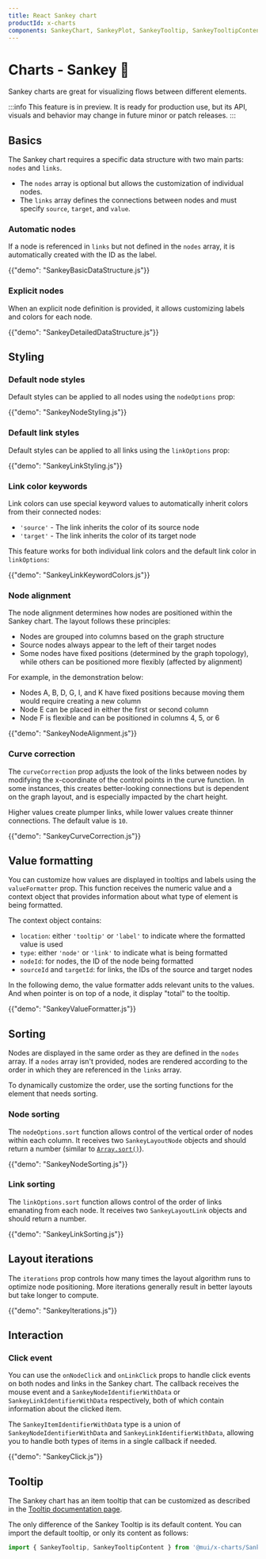 ```yaml
---
title: React Sankey chart
productId: x-charts
components: SankeyChart, SankeyPlot, SankeyTooltip, SankeyTooltipContent
---
```


# Charts - Sankey [<span class="plan-pro"></span>](/x/introduction/licensing/#pro-plan 'Pro plan')🧪

<p class="description">Sankey charts are great for visualizing flows between different elements.</p>

:::info
This feature is in preview. It is ready for production use, but its API, visuals and behavior may change in future minor or patch releases.
:::

## Basics

The Sankey chart requires a specific data structure with two main parts: `nodes` and `links`.

- The `nodes` array is optional but allows the customization of individual nodes.
- The `links` array defines the connections between nodes and must specify `source`, `target`, and `value`.

### Automatic nodes

If a node is referenced in `links` but not defined in the `nodes` array, it is automatically created with the ID as the label.

{{"demo": "SankeyBasicDataStructure.js"}}

### Explicit nodes

When an explicit node definition is provided, it allows customizing labels and colors for each node.

{{"demo": "SankeyDetailedDataStructure.js"}}

## Styling

### Default node styles

Default styles can be applied to all nodes using the `nodeOptions` prop:

{{"demo": "SankeyNodeStyling.js"}}

### Default link styles

Default styles can be applied to all links using the `linkOptions` prop:

{{"demo": "SankeyLinkStyling.js"}}

### Link color keywords

Link colors can use special keyword values to automatically inherit colors from their connected nodes:

- `'source'` - The link inherits the color of its source node
- `'target'` - The link inherits the color of its target node

This feature works for both individual link colors and the default link color in `linkOptions`:

{{"demo": "SankeyLinkKeywordColors.js"}}

### Node alignment

The node alignment determines how nodes are positioned within the Sankey chart. The layout follows these principles:

- Nodes are grouped into columns based on the graph structure
- Source nodes always appear to the left of their target nodes
- Some nodes have fixed positions (determined by the graph topology), while others can be positioned more flexibly (affected by alignment)

For example, in the demonstration below:

- Nodes A, B, D, G, I, and K have fixed positions because moving them would require creating a new column
- Node E can be placed in either the first or second column
- Node F is flexible and can be positioned in columns 4, 5, or 6

{{"demo": "SankeyNodeAlignment.js"}}

### Curve correction

The `curveCorrection` prop adjusts the look of the links between nodes by modifying the x-coordinate of the control points in the curve function.
In some instances, this creates better-looking connections but is dependent on the graph layout, and is especially impacted by the chart height.

Higher values create plumper links, while lower values create thinner connections. The default value is `10`.

{{"demo": "SankeyCurveCorrection.js"}}

## Value formatting

You can customize how values are displayed in tooltips and labels using the `valueFormatter` prop.
This function receives the numeric value and a context object that provides information about what type of element is being formatted.

The context object contains:

- `location`: either `'tooltip'` or `'label'` to indicate where the formatted value is used
- `type`: either `'node'` or `'link'` to indicate what is being formatted
- `nodeId`: for nodes, the ID of the node being formatted
- `sourceId` and `targetId`: for links, the IDs of the source and target nodes

In the following demo, the value formatter adds relevant units to the values.
And when pointer is on top of a node, it display "total" to the tooltip.

{{"demo": "SankeyValueFormatter.js"}}

## Sorting

Nodes are displayed in the same order as they are defined in the `nodes` array.
If a `nodes` array isn't provided, nodes are rendered according to the order in which they are referenced in the `links` array.

To dynamically customize the order, use the sorting functions for the element that needs sorting.

### Node sorting

The `nodeOptions.sort` function allows control of the vertical order of nodes within each column.
It receives two `SankeyLayoutNode` objects and should return a number (similar to [`Array.sort()`](https://developer.mozilla.org/en-US/docs/Web/JavaScript/Reference/Global_Objects/Array/sort#comparefn)).

{{"demo": "SankeyNodeSorting.js"}}

### Link sorting

The `linkOptions.sort` function allows control of the order of links emanating from each node.
It receives two `SankeyLayoutLink` objects and should return a number.

{{"demo": "SankeyLinkSorting.js"}}

## Layout iterations

The `iterations` prop controls how many times the layout algorithm runs to optimize node positioning. More iterations generally result in better layouts but take longer to compute.

{{"demo": "SankeyIterations.js"}}

## Interaction

### Click event

You can use the `onNodeClick` and `onLinkClick` props to handle click events on both nodes and links in the Sankey chart. The callback receives the mouse event and a `SankeyNodeIdentifierWithData` or `SankeyLinkIdentifierWithData` respectively, both of which contain information about the clicked item.

The `SankeyItemIdentifierWithData` type is a union of `SankeyNodeIdentifierWithData` and `SankeyLinkIdentifierWithData`, allowing you to handle both types of items in a single callback if needed.

{{"demo": "SankeyClick.js"}}

## Tooltip

The Sankey chart has an item tooltip that can be customized as described in the [Tooltip documentation page](/x/react-charts/tooltip/).

The only difference of the Sankey Tooltip is its default content.
You can import the default tooltip, or only its content as follows:

```js
import { SankeyTooltip, SankeyTooltipContent } from '@mui/x-charts/SankeyChart',
```
